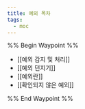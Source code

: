 ```yaml
---
title: 예외 목차
tags:
  - moc
---
```

%% Begin Waypoint %%
- [[예외 감지 및 처리]]
- [[예외 던지기]]
- [[예외란]]
- [[확인되지 않은 예외]]

%% End Waypoint %%